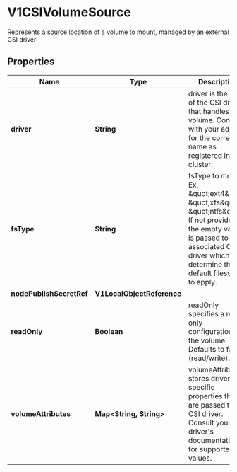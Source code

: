 

# V1CSIVolumeSource

Represents a source location of a volume to mount, managed by an external CSI driver

## Properties

| Name | Type | Description | Notes |
|------------ | ------------- | ------------- | -------------|
|**driver** | **String** | driver is the name of the CSI driver that handles this volume. Consult with your admin for the correct name as registered in the cluster. |  |
|**fsType** | **String** | fsType to mount. Ex. \&quot;ext4\&quot;, \&quot;xfs\&quot;, \&quot;ntfs\&quot;. If not provided, the empty value is passed to the associated CSI driver which will determine the default filesystem to apply. |  [optional] |
|**nodePublishSecretRef** | [**V1LocalObjectReference**](V1LocalObjectReference.md) |  |  [optional] |
|**readOnly** | **Boolean** | readOnly specifies a read-only configuration for the volume. Defaults to false (read/write). |  [optional] |
|**volumeAttributes** | **Map&lt;String, String&gt;** | volumeAttributes stores driver-specific properties that are passed to the CSI driver. Consult your driver&#39;s documentation for supported values. |  [optional] |



